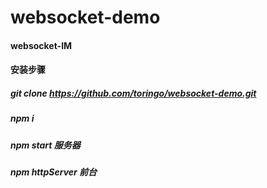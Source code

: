 # websocket-demo
#### websocket-IM
#### 安装步骤
##### git clone https://github.com/toringo/websocket-demo.git
##### npm i
##### npm start  服务器
##### npm httpServer 前台

